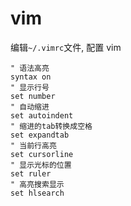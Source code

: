 # vim

编辑`~/.vimrc`文件, 配置 vim

```vimrc
" 语法高亮
syntax on
" 显示行号
set number
" 自动缩进
set autoindent
" 缩进的tab转换成空格
set expandtab
" 当前行高亮
set cursorline
" 显示光标的位置
set ruler
" 高亮搜索显示
set hlsearch
```

